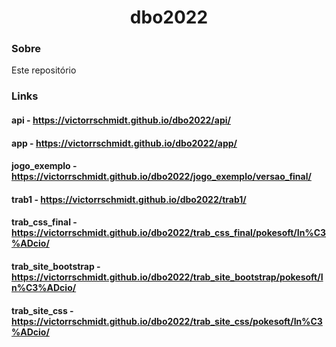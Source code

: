 <h1 align="center">dbo2022</h1>

### Sobre

Este repositório

### Links

#### api - https://victorrschmidt.github.io/dbo2022/api/
#### app - https://victorrschmidt.github.io/dbo2022/app/
#### jogo_exemplo - https://victorrschmidt.github.io/dbo2022/jogo_exemplo/versao_final/
#### trab1 - https://victorrschmidt.github.io/dbo2022/trab1/
#### trab_css_final - https://victorrschmidt.github.io/dbo2022/trab_css_final/pokesoft/In%C3%ADcio/
#### trab_site_bootstrap - https://victorrschmidt.github.io/dbo2022/trab_site_bootstrap/pokesoft/In%C3%ADcio/
#### trab_site_css - https://victorrschmidt.github.io/dbo2022/trab_site_css/pokesoft/In%C3%ADcio/
